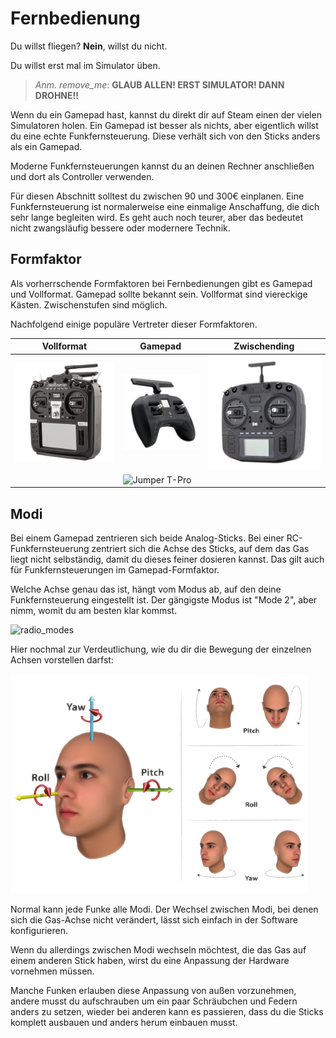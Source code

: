 # Fernbedienung

Du willst fliegen? **Nein**, willst du nicht.

Du willst erst mal im Simulator üben.

> *Anm. remove_me*: **GLAUB ALLEN! ERST SIMULATOR! DANN DROHNE!!**

Wenn du ein Gamepad hast, kannst du direkt dir auf Steam einen der vielen Simulatoren holen. Ein Gamepad ist besser als nichts, aber eigentlich willst du eine echte Funkfernsteuerung. Diese verhält sich von den Sticks anders als ein Gamepad.

Moderne Funkfernsteuerungen kannst du an deinen Rechner anschließen und dort als Controller verwenden.

Für diesen Abschnitt solltest du zwischen 90 und 300€ einplanen. Eine Funkfernsteuerung ist normalerweise eine einmalige Anschaffung, die dich sehr lange begleiten wird. Es geht auch noch teurer, aber das bedeutet nicht zwangsläufig bessere oder modernere Technik.

## Formfaktor

Als vorherrschende Formfaktoren bei Fernbedienungen gibt es Gamepad und Vollformat. Gamepad sollte bekannt sein. Vollformat sind viereckige Kästen. Zwischenstufen sind möglich.

Nachfolgend einige populäre Vertreter dieser Formfaktoren.

| Vollformat                                                   | Gamepad                                         | Zwischending                                                |
| ------------------------------------------------------------ | ----------------------------------------------- | ----------------------------------------------------------- |
| ![Radiomaster TX16S](/img/radiomaster/radiomaster_tx16s.png) | ![TBS Tango 2](/img/team_blacksheep/tango2.png) | ![Radiomaster TX12](/img/radiomaster/radiomaster_boxer.png) |
|                                                              | ![Jumper T-Pro](/img/jumper/jumper_t-pro.png)   |                                                             |

## Modi

Bei einem Gamepad zentrieren sich beide Analog-Sticks. Bei einer RC-Funkfernsteuerung zentriert sich die Achse des Sticks, auf dem das Gas liegt nicht selbständig, damit du dieses feiner dosieren kannst. Das gilt auch für Funkfernsteuerungen im Gamepad-Formfaktor.

Welche Achse genau das ist, hängt vom Modus ab, auf den deine Funkfernsteuerung eingestellt ist. Der gängigste Modus ist "Mode 2", aber nimm, womit du am besten klar kommst.

![radio_modes](/img/radio_modes.drawio.png)

Hier nochmal zur Verdeutlichung, wie du dir die Bewegung der einzelnen Achsen vorstellen darfst:

![Steuer-Achsen](/img/misc/control_axis.png)

Normal kann jede Funke alle Modi. Der Wechsel zwischen Modi, bei denen sich die Gas-Achse nicht verändert, lässt sich einfach in der Software konfigurieren.

Wenn du allerdings zwischen Modi wechseln möchtest, die das Gas auf einem anderen Stick haben, wirst du eine Anpassung der Hardware vornehmen müssen.

Manche Funken erlauben diese Anpassung von außen vorzunehmen, andere musst du aufschrauben um ein paar Schräubchen und Federn anders zu setzen, wieder bei anderen kann es passieren, dass du die Sticks komplett ausbauen und anders herum einbauen musst.
